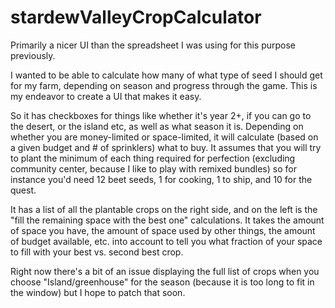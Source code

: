 # stardewValleyCropCalculator
Primarily a nicer UI than the spreadsheet I was using for this purpose previously.

I wanted to be able to calculate how many of what type of seed I should get for my farm, depending on season and progress through the game.
This is my endeavor to create a UI that makes it easy.

So it has checkboxes for things like whether it's year 2+, if you can go to the desert, or the island etc, as well as what season it is.
Depending on whether you are money-limited or space-limited, it will calculate (based on a given budget and # of sprinklers) what to buy.
It assumes that you will try to plant the minimum of each thing required for perfection (excluding community center, because I like to play with remixed bundles)
so for instance you'd need 12 beet seeds, 1 for cooking, 1 to ship, and 10 for the quest.

It has a list of all the plantable crops on the right side, and on the left is the "fill the remaining space with the best one" calculations.
It takes the amount of space you have, the amount of space used by other things, the amount of budget available, etc. into account to tell you what fraction of your space to fill with your best vs. second best crop.

Right now there's a bit of an issue displaying the full list of crops when you choose "Island/greenhouse" for the season (because it is too long to fit in the window) but I hope to patch that soon.
